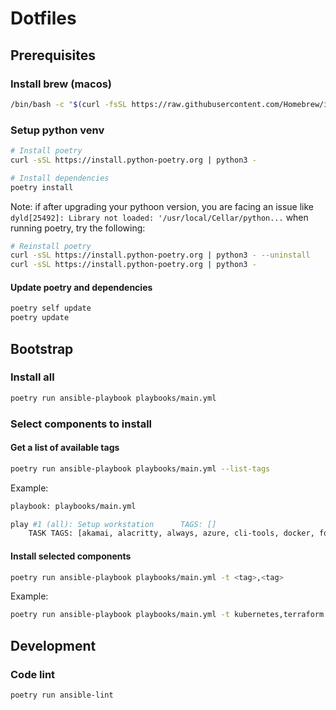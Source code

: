 # Dotfiles

## Prerequisites

### Install brew (macos)

```bash
/bin/bash -c "$(curl -fsSL https://raw.githubusercontent.com/Homebrew/install/HEAD/install.sh)"
```

### Setup python venv

```bash
# Install poetry
curl -sSL https://install.python-poetry.org | python3 -

# Install dependencies
poetry install
```

Note: if after upgrading your pythoon version, you are facing an issue like `dyld[25492]: Library not loaded: '/usr/local/Cellar/python...` when running poetry, try the following:

```bash
# Reinstall poetry
curl -sSL https://install.python-poetry.org | python3 - --uninstall
curl -sSL https://install.python-poetry.org | python3 -
```

#### Update poetry and dependencies

```bash
poetry self update
poetry update
```

## Bootstrap

### Install all

```bash
poetry run ansible-playbook playbooks/main.yml
```

### Select components to install

#### Get a list of available tags

```bash
poetry run ansible-playbook playbooks/main.yml --list-tags
```

Example:

```bash
playbook: playbooks/main.yml

play #1 (all): Setup workstation      TAGS: []
    TASK TAGS: [akamai, alacritty, always, azure, cli-tools, docker, fonts, git, gpg, homebrew-update, iterm2, javascript, kubernetes, nvim, python, ssh, terraform, vim, zsh]
```

#### Install selected components

```bash
poetry run ansible-playbook playbooks/main.yml -t <tag>,<tag>
```

Example:

```bash
poetry run ansible-playbook playbooks/main.yml -t kubernetes,terraform
```

## Development

### Code lint

```bash
poetry run ansible-lint
```
